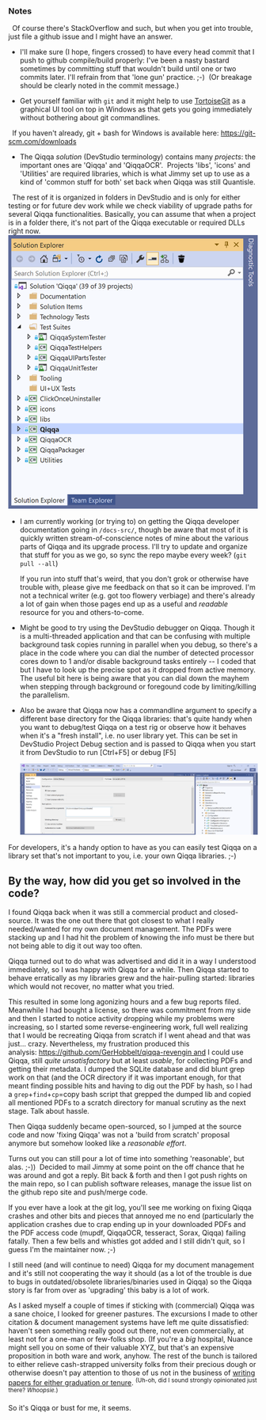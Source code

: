 

### Notes

  Of course there's StackOverflow and such, but when you get into trouble, just file a github issue and I might have an answer.

- I'll make sure (I hope, fingers crossed) to have every head commit that I push to github compile/build properly: I've been a nasty bastard sometimes by committing stuff that wouldn't build until one or two commits later. I'll refrain from that 'lone gun' practice. ;-)  (Or breakage should be clearly noted in the commit message.)

- Get yourself familiar with `git` and it might help to use [TortoiseGit](https://tortoisegit.org/) as a graphical UI tool on top in Windows as that gets you going immediately without bothering about git commandlines.

  If you haven't already, git + bash for Windows is available here: https://git-scm.com/downloads

- The Qiqqa *solution* (DevStudio terminology) contains many *projects*: the important ones are 'Qiqqa' and 'QiqqaOCR'.  Projects 'libs', 'icons' and 'Utilities' are required libraries, which is what Jimmy set up to use as a kind of 'common stuff for both' set back when Qiqqa was still Quantisle.

  The rest of it is organized in folders in DevStudio and is only for either testing or for future dev work while we check viability of upgrade paths for several Qiqqa functionalities. Basically, you can assume that when a project is in a folder there, it's not part of the Qiqqa executable or required DLLs right now.
  
  ![](assets/devstudio-solution-view.png)
 

- I am currently working (or trying to) on getting the Qiqqa developer documentation going in `/docs-src/`, though be aware that most of it is quickly written stream-of-conscience notes of mine about the various parts of Qiqqa and its upgrade process. I'll try to update and organize that stuff for you as we go, so sync the repo maybe every week? (`git pull --all`)

  If you run into stuff that's weird, that you don't grok or otherwise have trouble with, please give me feedback on that so it can be improved. I'm not a technical writer (e.g. got too flowery verbiage) and there's already a lot of gain when those pages end up as a useful and *readable* resource for you and others-to-come.

- Might be good to try using the DevStudio debugger on Qiqqa. Though it is a multi-threaded application and that can be confusing with multiple background task copies running in parallel when you debug, so there's a place in the code where you can dial the number of detected processor cores down to 1 and/or disable background tasks entirely -- I coded that but I have to look up the precise spot as it dropped from active memory. The useful bit here is being aware that you can dial down the mayhem when stepping through background or foregound code by limiting/killing the parallelism.

- Also be aware that Qiqqa now has a commandline argument to specify a different base directory for the Qiqqa libraries: that's quite handy when you want to debug/test Qiqqa on a test rig or observe how it behaves when it's a "fresh install", i.e. no user library yet. This can be set in DevStudio Project Debug section and is passed to Qiqqa when you start it from DevStudio to run [Ctrl+F5] or debug [F5]

  ![](assets/devstudio-project-debug-arguments-view.png)
 

For developers, it's a handy option to have as you can easily test Qiqqa on a library set that's not important to you, i.e. your own Qiqqa libraries. ;-)




## By the way, how did you get so involved in the code?

I found Qiqqa back when it was still a commercial product and closed-source. It was the one out there that got closest to what I really needed/wanted for my own document management. The PDFs were stacking up and I had hit the problem of knowing the info must be there but not being able to dig it out way too often.

Qiqqa turned out to do what was advertised and did it in a way I understood immediately, so I was happy with Qiqqa for a while. Then Qiqqa started to behave erratically as my libraries grew and the hair-pulling started: libraries which would not recover, no matter what you tried. 

This resulted in some long agonizing hours and a few bug reports filed. Meanwhile I had bought a license, so there was commitment from my side and then I started to notice activity dropping while my problems were increasing, so I started some reverse-engineering work, full well realizing that I would be recreating Qiqqa from scratch if I went ahead and that was just... crazy. Nevertheless, my frustration produced this analysis: https://github.com/GerHobbelt/qiqqa-revengin and I could use Qiqqa, still *quite unsatisfactory* but at least *usable*, for collecting PDFs and getting their metadata. I dumped the SQLite database and did blunt grep work on that (and the OCR directory if it was important enough, for that meant finding possible hits and having to dig out the PDF by hash, so I had a `grep`+`find`+`cp`=copy bash script that grepped the dumped lib and copied all mentioned PDFs to a scratch directory for manual scrutiny as the next stage. Talk about hassle.

Then Qiqqa suddenly became open-sourced, so I jumped at the source code  and now 'fixing Qiqqa' was not a 'build from scratch' proposal anymore but somehow looked like a *reasonable effort*.

Turns out you can still pour a lot of time into something 'reasonable', but alas. ;-))  Decided to mail Jimmy at some point on the off chance that he was around and got a reply. Bit back & forth and then I got push rights on the main repo, so I can publish software releases, manage the issue list on the github repo site and push/merge code. 

If you ever have a look at the git log, you'll see me working on fixing Qiqqa crashes and other bits and pieces that annoyed me no end (particularly the application crashes due to crap ending up in your downloaded PDFs and the PDF access code (mupdf, QiqqaOCR, tesseract, Sorax, Qiqqa) failing fatally. Then a few bells and whistles got added and I still didn't quit, so I guess I'm the maintainer now. ;-)

I still need (and will continue to need) Qiqqa for my document management and it's still not cooperating the way it should (as a lot of the trouble is due to bugs in outdated/obsolete libraries/binaries used in Qiqqa) so the Qiqqa story is far from over as 'upgrading' this baby is a lot of work.

As I asked myself a couple of times if sticking with (commercial) Qiqqa was a sane choice, I looked for greener pastures. The excursions I made to other citation & document management systems have left me quite dissatisfied: haven't seen something really good out there, not even commercially, at least not for a one-man or few-folks shop. (If you're a *big* hospital, Nuance might sell you on some of their valuable XYZ, but that's an expensive proposition in both ware and work, anyhow. The rest of the bunch is tailored to either relieve cash-strapped university folks from their precious dough or otherwise doesn't pay attention to those of us not in the business of [writing papers for either graduation or tenure](https://youtu.be/vtIzMaLkCaM?t=670). 
<sup>(Uh-oh, did I sound strongly opinionated just there? *Whoopsie.*)</sup>

So it's Qiqqa or bust for me, it seems.

